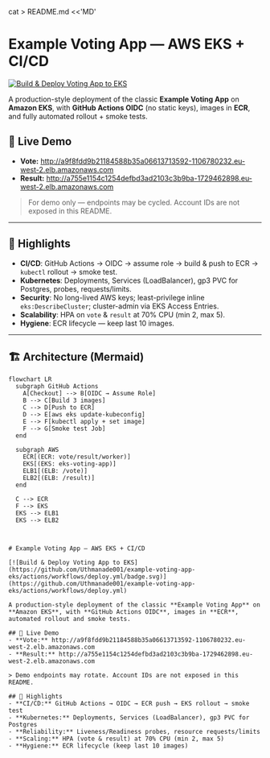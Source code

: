cat > README.md <<'MD'
# Example Voting App — AWS EKS + CI/CD

[![Build & Deploy Voting App to EKS](https://github.com/Uthmanade001/example-voting-app-eks/actions/workflows/deploy.yml/badge.svg)](https://github.com/Uthmanade001/example-voting-app-eks/actions/workflows/deploy.yml)

A production-style deployment of the classic **Example Voting App** on **Amazon EKS**, with **GitHub Actions OIDC** (no static keys), images in **ECR**, and fully automated rollout + smoke tests.

## 🚀 Live Demo
- **Vote:** http://a9f8fdd9b21184588b35a06613713592-1106780232.eu-west-2.elb.amazonaws.com  
- **Result:** http://a755e1154c1254defbd3ad2103c3b9ba-1729462898.eu-west-2.elb.amazonaws.com

> For demo only — endpoints may be cycled. Account IDs are not exposed in this README.

---

## 🧭 Highlights
- **CI/CD**: GitHub Actions → OIDC → assume role → build & push to ECR → `kubectl` rollout → smoke test.
- **Kubernetes**: Deployments, Services (LoadBalancer), gp3 PVC for Postgres, probes, requests/limits.
- **Security**: No long-lived AWS keys; least-privilege inline `eks:DescribeCluster`; cluster-admin via EKS Access Entries.
- **Scalability**: HPA on `vote` & `result` at 70% CPU (min 2, max 5).
- **Hygiene**: ECR lifecycle — keep last 10 images.

---

## 🏗️ Architecture (Mermaid)
```mermaid
flowchart LR
  subgraph GitHub Actions
    A[Checkout] --> B[OIDC → Assume Role]
    B --> C[Build 3 images]
    C --> D[Push to ECR]
    D --> E[aws eks update-kubeconfig]
    E --> F[kubectl apply + set image]
    F --> G[Smoke test Job]
  end

  subgraph AWS
    ECR[(ECR: vote/result/worker)]
    EKS[(EKS: eks-voting-app)]
    ELB1[(ELB: /vote)]
    ELB2[(ELB: /result)]
  end

  C --> ECR
  F --> EKS
  EKS --> ELB1
  EKS --> ELB2



# Example Voting App — AWS EKS + CI/CD

[![Build & Deploy Voting App to EKS](https://github.com/Uthmanade001/example-voting-app-eks/actions/workflows/deploy.yml/badge.svg)](https://github.com/Uthmanade001/example-voting-app-eks/actions/workflows/deploy.yml)

A production-style deployment of the classic **Example Voting App** on **Amazon EKS**, with **GitHub Actions OIDC**, images in **ECR**, automated rollout and smoke tests.

## 🚀 Live Demo
- **Vote:** http://a9f8fdd9b21184588b35a06613713592-1106780232.eu-west-2.elb.amazonaws.com  
- **Result:** http://a755e1154c1254defbd3ad2103c3b9ba-1729462898.eu-west-2.elb.amazonaws.com

> Demo endpoints may rotate. Account IDs are not exposed in this README.

## 🧭 Highlights
- **CI/CD:** GitHub Actions → OIDC → ECR push → EKS rollout → smoke test  
- **Kubernetes:** Deployments, Services (LoadBalancer), gp3 PVC for Postgres  
- **Reliability:** Liveness/Readiness probes, resource requests/limits  
- **Scaling:** HPA (vote & result) at 70% CPU (min 2, max 5)  
- **Hygiene:** ECR lifecycle (keep last 10 images)
